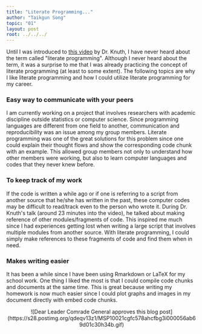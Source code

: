 ```yaml
---
title: "Literate Programming..."
author: "Taikgun Song"
topic: "01"
layout: post
root: ../../../
---
```


Until I was introduced to [this video](https://channel9.msdn.com/Events/useR-international-R-User-conference/useR2016/Literate-Programming) by Dr. Knuth, I have never heard about the term called "literate programming".  Although I never heard about the term, it was a surprise to me that I was already practicing the concept of literate programming (at least to some extent). The following topics are why I like literate programming and how I could utilize literate programming for my career.

### Easy way to communicate with your peers
I am currently working on a project that involves researchers with academic discipline outside statistics or computer science. Since programming languages are different from one field to another, communication and reproducibility was an issue among my group members. Literate programming was one of the great solutions for this problem since one could explain their thought flows and show the corresponding code chunk with an example. This allowed group members not only to understand how other members were working, but also to learn computer languages and codes that they never knew before. 

### To keep track of my work
If the code is written a while ago or if one is referring to a script from another source that he/she has written in the past, these computer codes may be difficult to read/track even to the person who wrote it. During Dr. Knuth's talk (around 23 minutes into the video), he talked about making reference of other modules/fragments of code. This inspired me much since I had experiences getting lost when writing a large script that involves multiple modules from another source. With literate programming, I could simply make references to these fragments of code and find them when in need.

### Makes writing easier
It has been a while since I have been using Rmarkdown or LaTeX for my school work. One thing I liked the most is that I could compile code chunks and documents at the same time. This is great because writing my homework is now much easier since I could plot graphs and images in my document directly with embed code chunks.

<center>
![Dear Leader Comrade General approves this blog post](https://s28.postimg.org/qdeqv13z1/MSP10021cgfc578ahcfbg3i000056ab69d01c30h34b.gif)

</center>
